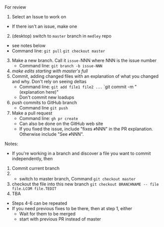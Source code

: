 For review



1. Select an Issue to work on
  * If there isn't an issue, make one
2. (desktop) switch to `master` branch in `medley` repo
  * see notes below
  * Command line: `git pull` `git checkout master`
3. Make a new branch. Call it `issue-`NNN where NNN is the issue number
   * Command line: `git branch -b issue-NNN`
4. _make edits starting with master's full_
5. Commit, adding changed files with an explanation of what you changed and why. Don't rely on seeing deltas
   * Command line: `git add file1 file2 ...` `git commit -m "(explanation here)"
   * Don't commit new loadups
6. push commits to GitHub branch
   * Command line `git push`
7. Make a pull request
   * Command line: `gh pr create`
   * Can also be done on the GitHub web site
   * If you fixed the issue, include "fixes `#`NNN" in the PR explanation. Otherwise include "See `#`NNN".

Notes:
* If you're working in a branch and discover a file you want to commit independently, then
1. Commit current branch
2. *  switch to master branch, Command `git checkout master`
3. checkout the file into this new branch `git checkout BRANCHNAME -- file file.LCOM file.TEDIT`
4. TBA
* Steps 4-6 can be repeated
* If you need previous fixes to be there, then at step 1, either
   * Wait for them to be merged
   * start with previous PR instead of master
